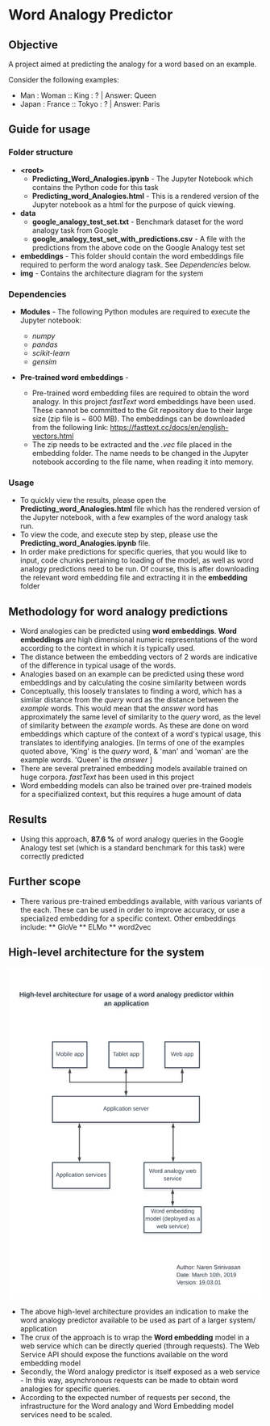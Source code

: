 # Word Analogy Predictor

## Objective

A project aimed at predicting the analogy for a word based on an example.

Consider the following examples:

* Man : Woman :: King : ?      | Answer: Queen
* Japan : France :: Tokyo : ?  | Answer: Paris

## Guide for usage
### Folder structure

* **\<root\>**
    * **Predicting_Word_Analogies.ipynb** - The Jupyter Notebook which contains the Python code for this task
    * **Predicting_word_Analogies.html** - This is a rendered version of the Jupyter notebook as a html for the purpose of quick viewing.
* **data**
    * **google_analogy_test_set.txt** - Benchmark dataset for the word analogy task from Google
    * **google_analogy_test_set_with_predictions.csv** - A file with the predictions from the above code on the Google Analogy test set
* **embeddings** - This folder should contain the word embeddings file required to perform the word analogy task. See *Dependencies* below.
* **img** - Contains the architecture diagram for the system

### Dependencies

* **Modules** - The following Python modules are required to execute the Jupyter notebook:
    * *numpy*
    * *pandas*
    * *scikit-learn*
    * *gensim*

* **Pre-trained word embeddings** -

    * Pre-trained word embedding files are required to obtain the word analogy. In this project *fastText* word embeddings have been used. These cannot be committed to the Git repository due to their large size (zip file is ~ 600 MB). The embeddings can be downloaded from the following link: https://fasttext.cc/docs/en/english-vectors.html
    * The zip needs to be extracted and the *.vec* file placed in the embedding folder. The name needs to be changed in the Jupyter notebook according to the file name, when reading it into memory.

### Usage

* To quickly view the results, please open the **Predicting_word_Analogies.html** file which has the rendered version of the Jupyter notebook, with a few examples of the word analogy task run.
* To view the code, and execute step by step, please use the **Predicting_word_Analogies.ipynb** file.
* In order make predictions for specific queries, that you would like to input, code chunks pertaining to loading of the model, as well as word analogy predictions need to be run. Of course, this is after downloading the relevant word embedding file and extracting it in the **embedding** folder

## Methodology for word analogy predictions

* Word analogies can be predicted using **word embeddings**. **Word embeddings** are high dimensional numeric representations of the word according to the context in which it is typically used. 
* The distance between the embedding vectors of 2 words are indicative of the difference in typical usage of the words.
* Analogies based on an example can be predicted using these word embeddings and by calculating the cosine similarity between words
* Conceptually, this loosely translates to finding a word, which has a similar distance from the *query* word as the distance between the *example* words. This would mean that the *answer* word has approximately the same level of similarity to the *query* word, as the level of similarity between the *example* words. As these are done on word embeddings which capture of the context of a word's typical usage, this translates to identifying analogies. [In terms of one of the examples quoted above, 'King' is the *query* word, & 'man' and 'woman' are the example words. 'Queen' is the *answer* ]
* There are several pretrained embedding models available trained on huge corpora. *fastText* has been used in this project
* Word embedding models can also be trained over pre-trained models for a specifialized context, but this requires a huge amount of data

## Results

* Using this approach, **87.6 %** of word analogy queries in the Google Analogy test set (which is a standard benchmark for this task) were correctly predicted

## Further scope

* There various pre-trained embeddings available, with various variants of the each. These can be used in order to improve accuracy, or use a specialized embedding for a specific context. Other embeddings include:
    ** GloVe
    ** ELMo
    ** word2vec

## High-level architecture for the system

![](./img/high_level_arch.png)

* The above high-level architecture provides an indication to make the word analogy predictor available to be used as part of a larger system/ application
* The crux of the approach is to wrap the **Word embedding** model in a web service which can be directly queried (through requests). The Web Service API should expose the functions available on the word embedding model
* Secondly, the Word analogy predictor is itself exposed as a web service - In this way, asynchronous requests can be made to obtain word analogies for specific queries.
* According to the expected number of requests per second, the infrastructure for the Word analogy and Word Embedding model services need to be scaled.


